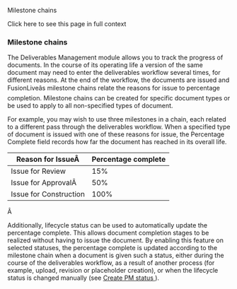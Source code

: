 Milestone chains

Click here to see this page in full context

###  Milestone chains

The Deliverables Management module allows you to track the progress of
documents. In the course of its operating life a version of the same document
may need to enter the deliverables workflow several times, for different
reasons. At the end of the workflow, the documents are issued and
FusionLiveâs milestone chains relate the reasons for issue to percentage
completion. Milestone chains can be created for specific document types or be
used to apply to all non-specified types of document.

For example, you may wish to use three milestones in a chain, each related to
a different pass through the deliverables workflow. When a specified type of
document is issued with one of these reasons for issue, the Percentage
Complete field records how far the document has reached in its overall life.

Reason for IssueÂ  |  Percentage complete   
---|---  
Issue for Review  |  15%   
Issue for ApprovalÂ  |  50%   
Issue for Construction  |  100%   
  
Â

Additionally, lifecycle status can be used to automatically update the
percentage complete. This allows document completion stages to be realized
without having to issue the document. By enabling this feature on selected
statuses, the percentage complete is updated according to the milestone chain
when a document is given such a status, either during the course of the
deliverables workflow, as a result of another process (for example, upload,
revision or placeholder creation), or when the lifecycle status is changed
manually (see [ Create PM status ](../Admin/Workspace_Settings/Create_P.htm#h)
).

